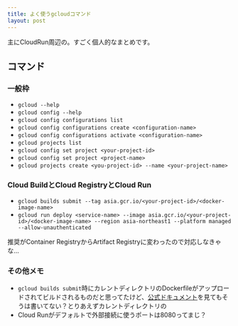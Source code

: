 ```yaml
---
title: よく使うgcloudコマンド
layout: post
---
```


主にCloudRun周辺の。すごく個人的なまとめです。

## コマンド
### 一般枠
- `gcloud --help`
- `gcloud config --help`
- `gcloud config configurations list`
- `gcloud config configurations create <configuration-name>`
- `gcloud config configurations activate <configuration-name>`
- `gcloud projects list`
- `gcloud config set project <your-project-id>`
- `gcloud config set project <project-name>`
- `gcloud projects create <you-project-id> --name <your-project-name>`


### Cloud BuildとCloud RegistryとCloud Run
- `gcloud builds submit --tag asia.gcr.io/<your-project-id>/<docker-image-name>`
- `gcloud run deploy <service-name> --image asia.gcr.io/<your-project-id>/<docker-image-name> --region asia-northeast1 --platform managed --allow-unauthenticated`

推奨がContainer RegistryからArtifact Registryに変わったので対応しなきゃな...

### その他メモ
- `gcloud builds submit`時にカレントディレクトリのDockerfileがアップロードされてビルドされるものだと思ってたけど、[公式ドキュメント](https://cloud.google.com/sdk/gcloud/reference/builds/submit)を見てもそうは書いてない？とりあえずカレントディレクトリの
- Cloud Runがデフォルトで外部接続に使うポートは8080ってまじ？

